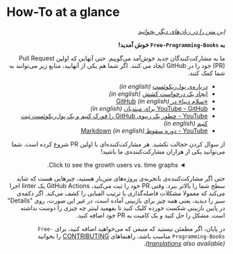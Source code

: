 # How-To at a glance

<div dir="rtl" align="right" markdown="1">

*[این متن را در زبان‌های دیگر بخوانید](../README.md#translations)*

</div>

<div dir="rtl" markdown="1">

**به `Free-Programming-Books` خوش آمدید!**

ما به مشارکت‌کنندگان جدید خوش‌آمد می‌گوییم. حتی آنهایی که اولین Pull Request (PR) خود را در GitHub ایجاد می کنند. اگر شما هم یکی از آنهایید، منابع زیر می‌توانند به شما کمک کنند.

* [درباره‌ی پول‌ریکوئست](https://docs.github.com/en/pull-requests/collaborating-with-pull-requests/proposing-changes-to-your-work-with-pull-requests/about-pull-requests) *(in english)*
* [ایجاد یک درخواست کشش](https://docs.github.com/en/pull-requests/collaborating-with-pull-requests/proposing-changes-to-your-work-with-pull-requests/creating-a-pull-request) *(in english)*
* [«سلام دنیا» در GitHub](https://docs.github.com/en/get-started/quickstart/hello-world) *(in english)*
* [YouTube - GitHub برای مبتدیان](https://www.youtube.com/watch?v=0fKg7e37bQE) *(in english)*
* [YouTube - چطور یک ریپوی GitHub را فورک کنیم و یک پول‌ریکوئست ثبت کنیم](https://www.youtube.com/watch?v=G1I3HF4YWEw) *(in english)*
* [YouTube - دوره سقوط Markdown](https://www.youtube.com/watch?v=HUBNt18RFbo) *(in english)*


از سوال کردن خجالت نکشید. هر مشارکت‌کننده‌ای با اولین PR شروع کرده است. شما می‌توانید یکی از هزاران مشارکت‌کننده‌ی ما باشید!

<details align="center" markdown="1">
<summary>Click to see the growth users vs. time graphs.</summary>

[![EbookFoundation/free-programming-books's Contributor over time Graph](https://contributor-overtime-api.apiseven.com/contributors-svg?chart=contributorOverTime&repo=ebookfoundation/free-programming-books)](https://www.apiseven.com/en/contributor-graph?chart=contributorOverTime&repo=ebookfoundation/free-programming-books)

[![EbookFoundation/free-programming-books's Monthly Active Contributors graph](https://contributor-overtime-api.apiseven.com/contributors-svg?chart=contributorMonthlyActivity&repo=ebookfoundation/free-programming-books)](https://www.apiseven.com/en/contributor-graph?chart=contributorMonthlyActivity&repo=ebookfoundation/free-programming-books)

NOTE: Contribution spikes use to match with the [Hacktoberfest event](https://hacktoberfest.digitalocean.com) dates.

</details>

حتی اگر مشارکت‌کننده‌ی باتجربه‌ی پروژه‌های متن‌باز هستید، چیزهایی هست که شاید سطح شما را بالاتر ببرد. وقتی PR خود را ثبت می‌کنید، GitHub Actions یک linter اجرا می‌کند که معمولا مشکلات فاصله‌گذاری یا ترتیب الفبایی را کشف می‌کند. اگر دکمه‌ی سبز را دیدید، یعنی همه چیز برای بازبینی آماده است، در غیر این صورت، روی "Details" در پایین بازبینی شکست خورده کلیک کنید تا بفهمید لینتر چه چیزی را دوست نداشته است. مشکل را حل کنید و یک کامیت به PR خود اضافه کنید.

در پایان، اگر مطمئن نیستید که منبعی که می‌خواهید اضافه کنید، برای `Free-Programming-Books` مناسب باشد، راهنماهای [CONTRIBUTING](CONTRIBUTING-fa_IR.md) را بخوانید *([translations](../README.md#translations) also available)*.

</div>
